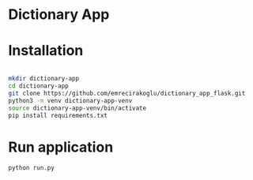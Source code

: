 # Dictionary App

# Installation 

```sh

mkdir dictionary-app
cd dictionary-app
git clone https://github.com/emrecirakoglu/dictionary_app_flask.git
python3 -m venv dictionary-app-venv
source dictionary-app-venv/bin/activate
pip install requirements.txt
```

# Run application

```sh
python run.py

```